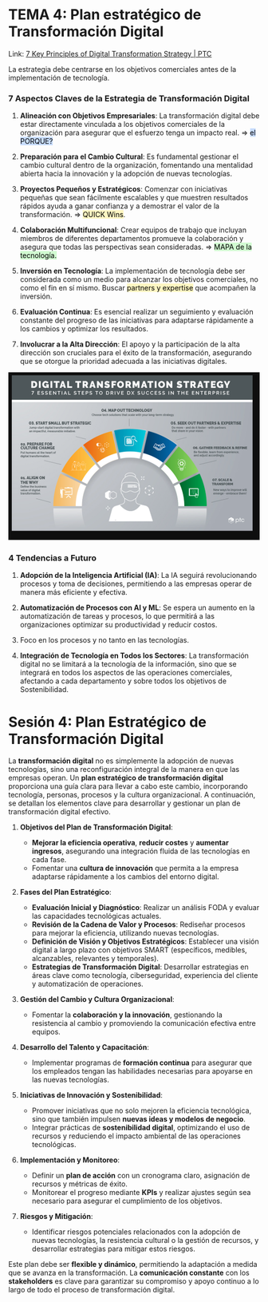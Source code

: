 # TEMA 4: Plan estratégico de Transformación Digital

Link: [7 Key Principles of Digital Transformation Strategy | PTC](https://www.ptc.com/en/blogs/corporate/digital-transformation-strategy#technology_implementation)

La estrategia debe centrarse en los objetivos comerciales antes de la implementación de tecnología.

### 7 Aspectos Claves de la Estrategia de Transformación Digital

1. **Alineación con Objetivos Empresariales**: La transformación digital debe estar directamente vinculada a los objetivos comerciales de la organización para asegurar que el esfuerzo tenga un impacto real. => <mark style="background: #ADCCFFA6;">el PORQUE?</mark>

2. **Preparación para el Cambio Cultural**: Es fundamental gestionar el cambio cultural dentro de la organización, fomentando una mentalidad abierta hacia la innovación y la adopción de nuevas tecnologías.

3. **Proyectos Pequeños y Estratégicos**: Comenzar con iniciativas pequeñas que sean fácilmente escalables y que muestren resultados rápidos ayuda a ganar confianza y a demostrar el valor de la transformación. => <mark style="background: #FFF3A3A6;">QUICK Wins</mark>.

4. **Colaboración Multifuncional**: Crear equipos de trabajo que incluyan miembros de diferentes departamentos promueve la colaboración y asegura que todas las perspectivas sean consideradas. => <mark style="background: #BBFABBA6;">MAPA de la tecnología.</mark>

5. **Inversión en Tecnología**: La implementación de tecnología debe ser considerada como un medio para alcanzar los objetivos comerciales, no como el fin en sí mismo. Buscar <mark style="background: #FFF3A3A6;">partners y expertise</mark> que acompañen la inversión.

6. **Evaluación Continua**: Es esencial realizar un seguimiento y evaluación constante del progreso de las iniciativas para adaptarse rápidamente a los cambios y optimizar los resultados.

7. **Involucrar a la Alta Dirección**: El apoyo y la participación de la alta dirección son cruciales para el éxito de la transformación, asegurando que se otorgue la prioridad adecuada a las iniciativas digitales.

![](../../../images/digital_transformation_strategy.png)

### 4 Tendencias a Futuro

1. **Adopción de la Inteligencia Artificial (IA)**: La IA seguirá revolucionando procesos y toma de decisiones, permitiendo a las empresas operar de manera más eficiente y efectiva.

2. **Automatización de Procesos con AI y ML**: Se espera un aumento en la automatización de tareas y procesos, lo que permitirá a las organizaciones optimizar su productividad y reducir costos.

1. Foco en los procesos y no tanto en las tecnologías.

2. **Integración de Tecnología en Todos los Sectores**: La transformación digital no se limitará a la tecnología de la información, sino que se integrará en todos los aspectos de las operaciones comerciales, afectando a cada departamento y sobre todos los objetivos de Sostenibilidad.

# **Sesión 4: Plan Estratégico de Transformación Digital**

La **transformación digital** no es simplemente la adopción de nuevas tecnologías, sino una reconfiguración integral de la manera en que las empresas operan. Un **plan estratégico de transformación digital** proporciona una guía clara para llevar a cabo este cambio, incorporando tecnología, personas, procesos y la cultura organizacional. A continuación, se detallan los elementos clave para desarrollar y gestionar un plan de transformación digital efectivo.

1. **Objetivos del Plan de Transformación Digital**:
   - **Mejorar la eficiencia operativa**, **reducir costes** y **aumentar ingresos**, asegurando una integración fluida de las tecnologías en cada fase.
   - Fomentar una **cultura de innovación** que permita a la empresa adaptarse rápidamente a los cambios del entorno digital.

2. **Fases del Plan Estratégico**:
   - **Evaluación Inicial y Diagnóstico**: Realizar un análisis FODA y evaluar las capacidades tecnológicas actuales.
   - **Revisión de la Cadena de Valor y Procesos**: Rediseñar procesos para mejorar la eficiencia, utilizando nuevas tecnologías.
   - **Definición de Visión y Objetivos Estratégicos**: Establecer una visión digital a largo plazo con objetivos SMART (específicos, medibles, alcanzables, relevantes y temporales).
   - **Estrategias de Transformación Digital**: Desarrollar estrategias en áreas clave como tecnología, ciberseguridad, experiencia del cliente y automatización de operaciones.

3. **Gestión del Cambio y Cultura Organizacional**:
   - Fomentar la **colaboración y la innovación**, gestionando la resistencia al cambio y promoviendo la comunicación efectiva entre equipos.

4. **Desarrollo del Talento y Capacitación**:
   - Implementar programas de **formación continua** para asegurar que los empleados tengan las habilidades necesarias para apoyarse en las nuevas tecnologías.

5. **Iniciativas de Innovación y Sostenibilidad**:
   - Promover iniciativas que no solo mejoren la eficiencia tecnológica, sino que también impulsen **nuevas ideas y modelos de negocio**.
   - Integrar prácticas de **sostenibilidad digital**, optimizando el uso de recursos y reduciendo el impacto ambiental de las operaciones tecnológicas.

6. **Implementación y Monitoreo**:
   - Definir un **plan de acción** con un cronograma claro, asignación de recursos y métricas de éxito.
   - Monitorear el progreso mediante **KPIs** y realizar ajustes según sea necesario para asegurar el cumplimiento de los objetivos.

7. **Riesgos y Mitigación**:
   - Identificar riesgos potenciales relacionados con la adopción de nuevas tecnologías, la resistencia cultural o la gestión de recursos, y desarrollar estrategias para mitigar estos riesgos.

Este plan debe ser **flexible y dinámico**, permitiendo la adaptación a medida que se avanza en la transformación. La **comunicación constante** con los **stakeholders** es clave para garantizar su compromiso y apoyo continuo a lo largo de todo el proceso de transformación digital.